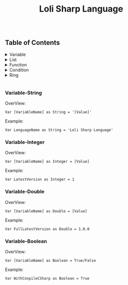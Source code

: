 <h1 align="center">Loli Sharp Language</h1>

<br>
<br>

## Table of Contents

<details>
<summary>Variable</summary>

- [String](#variable-string)
- [Integer](#variable-integer)
- [Double](#variable-double)
- [Boolean](#variable-boolean)

</details>

<details>
<summary>List</summary>

- [String](#)
- [Integer](#)
- [Double](#)
- [Boolean](#)

</details>

<details>
<summary>Function</summary>

- [String](#)
- [Integer](#)
- [Double](#)
- [Boolean](#)
- [Void](#)
- [List](#)

</details>

<details>
<summary>Condition</summary>

- [If](#)
- [Else](#)
- 
</details>

<details>
<summary>Ring</summary>

- [While](#)
- [For](#)
- [Foreach](#)

</details>

<br>

### Variable-String

OverView:
  ```
  Var [VariableName] as String = '[Value]'
  ```
Example:
  ```
  Var LanguageName as String = 'Loli Sharp Language'
  ```
### Variable-Integer

OverView:
  ```
  Var [VariableName] as Integer = [Value]
  ```
Example:
  ```
  Var LatestVersion as Integer = 1
  ```

### Variable-Double

OverView:
  ```
  Var [VariableName] as Double = [Value]
  ```
Example:
  ```
  Var FullLatestVersion as Double = 1.0.0
  ```

### Variable-Boolean

OverView:
  ```
  Var [VariableName] as Boolean = True/False
  ```
Example:
  ```
  Var WithConpileCSharp as Boolean = True
  ```
